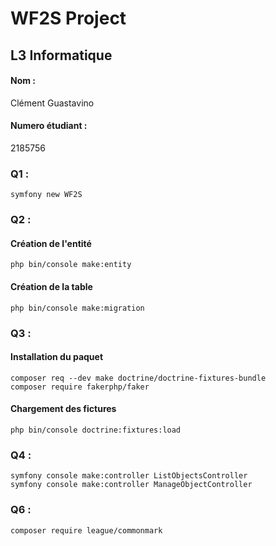 # WF2S Project

## L3 Informatique

#### Nom : 
Clément Guastavino
#### Numero étudiant :
2185756

### Q1 :
````shell
symfony new WF2S
````

### Q2 : 
#### Création de l'entité
````shell
php bin/console make:entity
````

#### Création de la table
````shell
php bin/console make:migration
````

### Q3 :
#### Installation du paquet
````shell
composer req --dev make doctrine/doctrine-fixtures-bundle
composer require fakerphp/faker
````

#### Chargement des fictures
````shell
php bin/console doctrine:fixtures:load
````

### Q4 :
````shell
symfony console make:controller ListObjectsController
symfony console make:controller ManageObjectController
````

### Q6 :
````shell
composer require league/commonmark
````